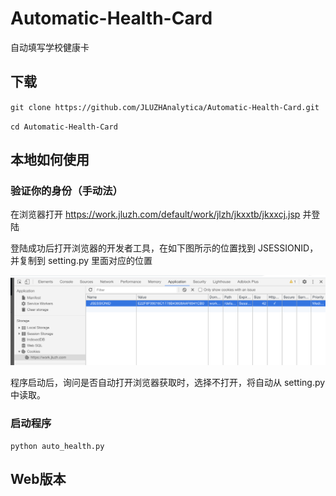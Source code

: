 # Automatic-Health-Card

自动填写学校健康卡

## 下载

`git clone https://github.com/JLUZHAnalytica/Automatic-Health-Card.git`

`cd Automatic-Health-Card`

## 本地如何使用

### 验证你的身份（手动法）

在浏览器打开 https://work.jluzh.com/default/work/jlzh/jkxxtb/jkxxcj.jsp 并登陆

登陆成功后打开浏览器的开发者工具，在如下图所示的位置找到 JSESSIONID，并复制到 setting.py 里面对应的位置

![image](img/WX20200809-171001@2x.png)

程序启动后，询问是否自动打开浏览器获取时，选择不打开，将自动从 setting.py 中读取。


### 启动程序

`python auto_health.py`

## Web版本